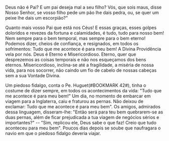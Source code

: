 Deus não é Pai? E um pai deseja mal a seu filho? Vós, que sois maus, disse Nosso Senhor, se vosso filho pede um pão lhe dais pedra, ou, se quer um peixe lhe dais um escorpião?"

Quanto mais vosso Pai que está nos Céus! E essas graças, esses golpes doloridos e revezes da fortuna e calamidades, é tudo, tudo para nosso bem! Nem sempre para o bem temporal, mas sempre para o bem eterno! Podemos dizer, cheios de confiança, e resignados, em todos os sofrimentos: Tudo que me acontece é para meu bem! A Divina Providência vela por nós. Deus é Eterno e Misericordioso. Eterno, quer que desprezemos as coisas temporais e não nos esqueçamos dos bens eternos. Misericordioso, inclina-se até a fragilidade, a miséria de nossa vida, para nos socorrer, não caindo um fio de cabelo de nossas cabeças sem a sua Vontade Divina.

Um piedoso fidalgo, conta o Pe. Huguet(#BOOKMARK 42#), tinha o costume de dizer sempre, em todos os acontecimentos da vida: "Tudo que me acontece é para meu bem!" Um dia, no momento de embarcar em viagem para a Inglaterra, caiu e fraturou as pernas. Não deixou de exclamar: Tudo que me acontece é para meu bem". Os amigos, admirados dessa linguagem, disseram-lhe: "Então será para teu bem quebrarem-se as duas pernas, além de ficar prejudicada a tua viagem de negócios sérios e importantes?" -- "Sim, replicou ele, Deus sabe o que faz! Creio que tudo aconteceu para meu bem". Poucos dias depois se soube que naufragara o navio em que o piedoso fidalgo deveria viajar.